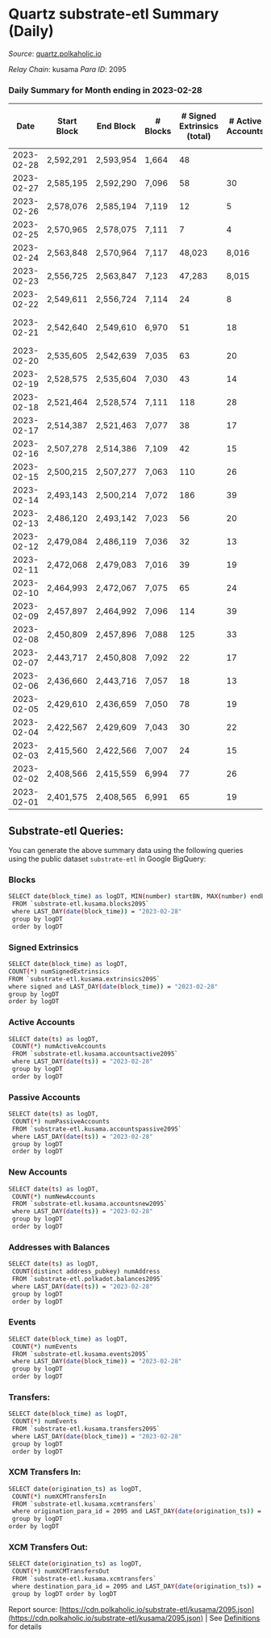 # Quartz substrate-etl Summary (Daily)

_Source_: [quartz.polkaholic.io](https://quartz.polkaholic.io)

*Relay Chain*: kusama
*Para ID*: 2095



### Daily Summary for Month ending in 2023-02-28


| Date | Start Block | End Block | # Blocks | # Signed Extrinsics (total) | # Active Accounts | # Passive | # New | # Addresses with Balances | # Events | # Transfers | # XCM Transfers In | # XCM Transfers Out | Issues | 
| ---- | ----------- | --------- | -------- | --------------------------- | ----------------- | --------- | ----- | ------------------------- | -------- | ----------- | ------------------ | ------------------- | ------ |
| 2023-02-28 | 2,592,291 | 2,593,954 | 1,664 | 48 |  |  |  |  | 3,870 | 11 ($1,532.72) |   |   |  |
| 2023-02-27 | 2,585,195 | 2,592,290 | 7,096 | 58 | 30 |  | 8 | 83,279 | 15,845 | 195 ($890.18) | 8 ($275.77) | 2 ($31.30) |  |
| 2023-02-26 | 2,578,076 | 2,585,194 | 7,119 | 12 | 5 |  | 2 | 83,271 | 15,549 | 171 ($80.37) |   |   |  |
| 2023-02-25 | 2,570,965 | 2,578,075 | 7,111 | 7 | 4 |  | 2 | 83,269 | 15,174 |   |   |   |  |
| 2023-02-24 | 2,563,848 | 2,570,964 | 7,117 | 48,023 | 8,016 |  | 5 | 83,267 | 271,713 | 48,173 ($125.80) | 2 ($16.49) |   |  |
| 2023-02-23 | 2,556,725 | 2,563,847 | 7,123 | 47,283 | 8,015 |  | 8,005 | 83,262 | 268,287 | 47,440 ($295.36) | 3 ($46.94) | 1 ($15.63) |  |
| 2023-02-22 | 2,549,611 | 2,556,724 | 7,114 | 24 | 8 |  | 1 | 75,257 | 15,613 | 180 ($1,207.92) | 1 ($18.09) | 5 ($76.60) |  |
| 2023-02-21 | 2,542,640 | 2,549,610 | 6,970 | 51 | 18 |  | 4 | 75,256 | 15,457 | 184 ($332.26) | 4 ($141.60) | 2 ($0.00926) | 1 missing (0.01%) |
| 2023-02-20 | 2,535,605 | 2,542,639 | 7,035 | 63 | 20 |  | 3 | 75,252 | 15,632 | 177 ($4,300.39) | 1 ($19.25) | 1 ($0.00385) |  |
| 2023-02-19 | 2,528,575 | 2,535,604 | 7,030 | 43 | 14 |  | 3 | 75,249 | 15,490 | 180 ($411.42) | 5 ($86.07) |   |  |
| 2023-02-18 | 2,521,464 | 2,528,574 | 7,111 | 118 | 28 |  | 1 | 75,246 | 16,181 | 169 ($129.29) | 1 ($13.22) | 1 ($16.51) |  |
| 2023-02-17 | 2,514,387 | 2,521,463 | 7,077 | 38 | 17 |  | 2 | 75,245 | 15,566 | 168 ($69.35) | 1 ($4.75) | 2 ($16.10) |  |
| 2023-02-16 | 2,507,278 | 2,514,386 | 7,109 | 42 | 15 |  | 4 | 75,243 | 15,661 | 183 ($1,360.60) | 2 ($50.85) | 4 ($76.86) |  |
| 2023-02-15 | 2,500,215 | 2,507,277 | 7,063 | 110 | 26 |  | 3 | 75,239 | 15,921 | 239 ($29,378.19) | 1 ($3.46) | 11 ($222.82) |  |
| 2023-02-14 | 2,493,143 | 2,500,214 | 7,072 | 186 | 39 |  | 18 | 75,236 | 16,464 | 273 ($16,118.17) | 2 ($17.66) | 5 ($90.92) |  |
| 2023-02-13 | 2,486,120 | 2,493,142 | 7,023 | 56 | 20 |  | 3 | 75,218 | 15,600 | 169 ($4,225.75) |   |   |  |
| 2023-02-12 | 2,479,084 | 2,486,119 | 7,036 | 32 | 13 |  | 2 | 75,215 | 15,407 | 164 ($46.34) |   |   |  |
| 2023-02-11 | 2,472,068 | 2,479,083 | 7,016 | 39 | 19 |  | 2 | 75,213 | 15,440 | 160 ($4,686.82) |   |   |  |
| 2023-02-10 | 2,464,993 | 2,472,067 | 7,075 | 65 | 24 |  | 11 | 75,211 | 15,755 | 152 ($40.68) | 1 ($33.97) |   |  |
| 2023-02-09 | 2,457,897 | 2,464,992 | 7,096 | 114 | 39 |  | 11 | 75,200 | 16,154 | 152 ($1,642.78) |   |   |  |
| 2023-02-08 | 2,450,809 | 2,457,896 | 7,088 | 125 | 33 |  | 3 | 75,189 | 16,231 | 163 ($376.09) | 3 ($19.33) | 7 ($126.59) |  |
| 2023-02-07 | 2,443,717 | 2,450,808 | 7,092 | 22 | 17 |  |  | 75,186 | 15,440 | 151 ($154.13) | 1 ($1.96) | 1 ($0.42) |  |
| 2023-02-06 | 2,436,660 | 2,443,716 | 7,057 | 18 | 13 |  | 2 | 75,186 | 15,350 | 148 ($672.29) | 2 ($68.83) | 1 ($47.04) |  |
| 2023-02-05 | 2,429,610 | 2,436,659 | 7,050 | 78 | 19 |  | 16 | 75,184 | 15,653 | 191 ($622.83) | 1 ($34.42) |   |  |
| 2023-02-04 | 2,422,567 | 2,429,609 | 7,043 | 30 | 22 |  |  | 75,168 | 15,366 | 152 ($1,287.52) | 1 ($0.38) |   |  |
| 2023-02-03 | 2,415,560 | 2,422,566 | 7,007 | 24 | 15 |  |  | 75,168 | 15,252 | 140 ($2,651.62) | 1 ($4.61) | 2 ($21.40) |  |
| 2023-02-02 | 2,408,566 | 2,415,559 | 6,994 | 77 | 26 |  | 3 | 75,168 | 15,305 | 39 ($2,997.45) | 11 ($225.38) | 7 ($227.46) |  |
| 2023-02-01 | 2,401,575 | 2,408,565 | 6,991 | 65 | 19 |  | 4 | 75,165 | 15,446 | 149 ($3,497.54) | 2 ($35.43) | 9 ($354.91) |  |

## Substrate-etl Queries:
You can generate the above summary data using the following queries using the public dataset `substrate-etl` in Google BigQuery:

### Blocks
```bash
SELECT date(block_time) as logDT, MIN(number) startBN, MAX(number) endBN, COUNT(*) numBlocks 
 FROM `substrate-etl.kusama.blocks2095`  
 where LAST_DAY(date(block_time)) = "2023-02-28" 
 group by logDT 
 order by logDT
```

### Signed Extrinsics
```bash
SELECT date(block_time) as logDT, 
COUNT(*) numSignedExtrinsics 
FROM `substrate-etl.kusama.extrinsics2095`  
where signed and LAST_DAY(date(block_time)) = "2023-02-28" 
group by logDT 
order by logDT
```

### Active Accounts
```bash
SELECT date(ts) as logDT, 
 COUNT(*) numActiveAccounts 
 FROM `substrate-etl.kusama.accountsactive2095` 
 where LAST_DAY(date(ts)) = "2023-02-28" 
 group by logDT 
 order by logDT
```

### Passive Accounts
```bash
SELECT date(ts) as logDT, 
 COUNT(*) numPassiveAccounts 
 FROM `substrate-etl.kusama.accountspassive2095` 
 where LAST_DAY(date(ts)) = "2023-02-28" 
 group by logDT 
 order by logDT
```

### New Accounts
```bash
SELECT date(ts) as logDT, 
 COUNT(*) numNewAccounts 
 FROM `substrate-etl.kusama.accountsnew2095` 
 where LAST_DAY(date(ts)) = "2023-02-28" 
 group by logDT
 order by logDT
```

### Addresses with Balances
```bash
SELECT date(ts) as logDT,
 COUNT(distinct address_pubkey) numAddress 
 FROM `substrate-etl.polkadot.balances2095` 
 where LAST_DAY(date(ts)) = "2023-02-28" 
 group by logDT 
 order by logDT
```

### Events
```bash
SELECT date(block_time) as logDT, 
 COUNT(*) numEvents 
 FROM `substrate-etl.kusama.events2095` 
 where LAST_DAY(date(block_time)) = "2023-02-28" 
 group by logDT 
 order by logDT
```

### Transfers:
```bash
SELECT date(block_time) as logDT, 
 COUNT(*) numEvents 
 FROM `substrate-etl.kusama.transfers2095` 
 where LAST_DAY(date(block_time)) = "2023-02-28" 
 group by logDT 
 order by logDT
```

### XCM Transfers In:
```bash
SELECT date(origination_ts) as logDT, 
 COUNT(*) numXCMTransfersIn 
 FROM `substrate-etl.kusama.xcmtransfers` 
 where origination_para_id = 2095 and LAST_DAY(date(origination_ts)) = "2023-02-28" 
 group by logDT 
order by logDT
```

### XCM Transfers Out:
```bash
SELECT date(origination_ts) as logDT, 
 COUNT(*) numXCMTransfersOut 
 FROM `substrate-etl.kusama.xcmtransfers` 
 where destination_para_id = 2095 and LAST_DAY(date(origination_ts)) = "2023-02-28" 
 group by logDT order by logDT
```


Report source: [https://cdn.polkaholic.io/substrate-etl/kusama/2095.json](https://cdn.polkaholic.io/substrate-etl/kusama/2095.json) | See [Definitions](/DEFINITIONS.md) for details
